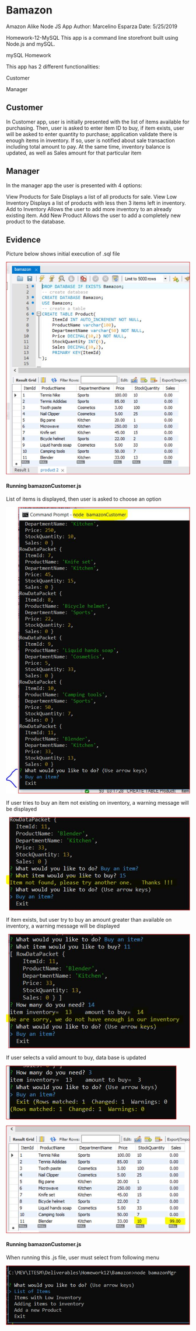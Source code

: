 # Bamazon
Amazon Alike Node JS App
Author: Marcelino Esparza
Date: 5/25/2019

Homework-12-MySQL
This app is a command line storefront built using Node.js and mySQL. 

mySQL Homework

This app has 2 different functionalities:

Customer

Manager

## Customer

In Customer app, user is initially presented with the list of items available for purchasing.
Then, user is asked to enter item ID to buy, if item exists, user will be asked to enter quantity to purchase; application validate there is enough items in inventory.
If so, user is notified about sale transaction including total amount to pay. At the same time, inventory balance is updated, as well as Sales amount for that particular item

## Manager

In the manager app the user is presented with 4 options:

View Products for Sale
Displays a list of all products for sale.
View Low Inventory
Displays a list of products with less then 3 items left in inventory.
Add to Inventory
Allows the user to add more inventory to an already existing item.
Add New Product
Allows the user to add a completely new product to the database.

## Evidence

Picture below shows initial execution of .sql file

![SQL file](/images/bamazon_sql_execution.JPG)

#### Running bamazonCustomer.js
List of items is displayed, then user is asked to choose an option

![SQL file](/images/bamazonCustomer01.JPG)

If user tries to buy an item not existing on inventory, a warning message will be displayed

![SQL file](/images/bamazonCustomer02.JPG)

If item exists, but user try to buy an amount greater than available on inventory, a warning message will be displayed

![SQL file](/images/bamazonCustomer03.JPG)

If user selects a valid amount to buy, data base is updated

![SQL file](/images/bamazonCustomer04.JPG)

![SQL file](/images/bamazonCustomer05.JPG)


#### Running bamazonCustomer.js
When running this .js file, user must select from following menu

![SQL file](/images/bamazonMgr01.JPG)